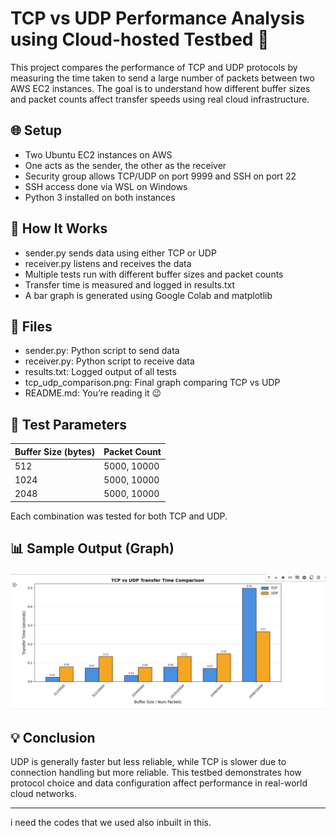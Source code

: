 # TCP vs UDP Performance Analysis using Cloud-hosted Testbed 🚀

This project compares the performance of TCP and UDP protocols by measuring the time taken to send a large number of packets between two AWS EC2 instances. The goal is to understand how different buffer sizes and packet counts affect transfer speeds using real cloud infrastructure.

## 🌐 Setup

- Two Ubuntu EC2 instances on AWS
- One acts as the sender, the other as the receiver
- Security group allows TCP/UDP on port 9999 and SSH on port 22
- SSH access done via WSL on Windows
- Python 3 installed on both instances

## 🧠 How It Works

- sender.py sends data using either TCP or UDP
- receiver.py listens and receives the data
- Multiple tests run with different buffer sizes and packet counts
- Transfer time is measured and logged in results.txt
- A bar graph is generated using Google Colab and matplotlib

## 📁 Files

- sender.py: Python script to send data
- receiver.py: Python script to receive data
- results.txt: Logged output of all tests
- tcp_udp_comparison.png: Final graph comparing TCP vs UDP
- README.md: You’re reading it 😉

## 🧪 Test Parameters

| Buffer Size (bytes) | Packet Count |
|---------------------|--------------|
| 512                 | 5000, 10000  |
| 1024                | 5000, 10000  |
| 2048                | 5000, 10000  |

Each combination was tested for both TCP and UDP.

## 📊 Sample Output (Graph)

![TCP vs UDP Graph](graph.png)

## 💡 Conclusion

UDP is generally faster but less reliable, while TCP is slower due to connection handling but more reliable. This testbed demonstrates how protocol choice and data configuration affect performance in real-world cloud networks.

---




i need the codes that we used also inbuilt in this.

